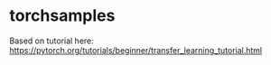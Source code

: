 # torchsamples

Based on tutorial here: https://pytorch.org/tutorials/beginner/transfer_learning_tutorial.html
